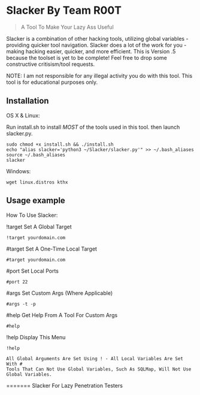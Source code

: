 # Slacker By Team R00T
> A Tool To Make Your Lazy Ass Useful

Slacker is a combination of other hacking tools, utilizing global variables - providing quicker tool navigation. Slacker does a lot of the work for you - making hacking easier, quicker, and more efficient. This is Version .5 because the toolset is yet to be complete! Feel free to drop some constructive critisism/tool requests.

NOTE: 
I am not responsible for any illegal activity you do with this tool.
This tool is for educational purposes only.


## Installation

OS X & Linux:

Run install.sh to install *MOST* of the tools used in this tool. 
then launch slacker.py.
```
sudo chmod +x install.sh && ./install.sh
echo "alias slacker='python3 ~/Slacker/slacker.py'" >> ~/.bash_aliases
source ~/.bash_aliases
slacker
```

Windows:

```
wget linux.distros kthx
```

## Usage example

How To Use Slacker: 

!target Set A Global Target
```
!target yourdomain.com
```
\#target Set A One-Time Local Target
```
#target yourdomain.com
```
\#port Set Local Ports
```
#port 22
```
\#args Set Custom Args (Where Applicable)
```
#args -t -p
```
\#help Get Help From A Tool For Custom Args
```
#help
```
!help Display This Menu
```
!help
```
~~~
All Global Arguments Are Set Using ! - All Local Variables Are Set With #
Tools That Can Not Use Global Variables, Such As SQLMap, Will Not Use Global Variables.
~~~
=======
Slacker
For Lazy Penetration Testers
